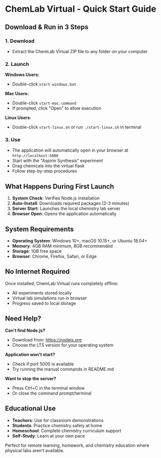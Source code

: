 # ChemLab Virtual - Quick Start Guide

## Download & Run in 3 Steps

### 1. Download
- Extract the ChemLab Virtual ZIP file to any folder on your computer

### 2. Launch
**Windows Users:**
- Double-click `start-windows.bat`

**Mac Users:**
- Double-click `start-mac.command`
- If prompted, click "Open" to allow execution

**Linux Users:**
- Double-click `start-linux.sh` or run `./start-linux.sh` in terminal

### 3. Use
- The application will automatically open in your browser at `http://localhost:5000`
- Start with the "Aspirin Synthesis" experiment
- Drag chemicals into the virtual flask
- Follow step-by-step procedures

## What Happens During First Launch

1. **System Check**: Verifies Node.js installation
2. **Auto-Install**: Downloads required packages (2-3 minutes)
3. **Server Start**: Launches the local chemistry lab server
4. **Browser Open**: Opens the application automatically

## System Requirements

- **Operating System**: Windows 10+, macOS 10.15+, or Ubuntu 18.04+
- **Memory**: 4GB RAM minimum, 8GB recommended
- **Storage**: 1GB free space
- **Browser**: Chrome, Firefox, Safari, or Edge

## No Internet Required

Once installed, ChemLab Virtual runs completely offline:
- All experiments stored locally
- Virtual lab simulations run in browser
- Progress saved to local storage

## Need Help?

**Can't find Node.js?**
- Download from: https://nodejs.org
- Choose the LTS version for your operating system

**Application won't start?**
- Check if port 5000 is available
- Try running the manual commands in README.md

**Want to stop the server?**
- Press Ctrl+C in the terminal window
- Or close the command prompt/terminal

## Educational Use

- **Teachers**: Use for classroom demonstrations
- **Students**: Practice chemistry safely at home
- **Homeschool**: Complete chemistry curriculum support
- **Self-Study**: Learn at your own pace

Perfect for remote learning, homework, and chemistry education where physical labs aren't available.